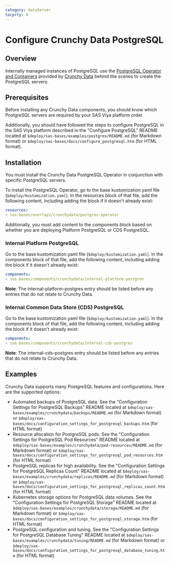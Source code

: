 ```yaml
---
category: dataServer
tocprty: 4
---
```


# Configure Crunchy Data PostgreSQL

## Overview

Internally managed instances of PostgreSQL use the [PostgreSQL Operator and Containers](https://github.com/crunchydata) provided by [Crunchy Data](https://www.crunchydata.com/) behind the scenes to create the PostgreSQL servers.

## Prerequisites

Before installing any Crunchy Data components, you should know which PostgreSQL servers are required by your SAS Viya platform order.

Additionally, you should have followed the steps to configure PostgreSQL in the SAS Viya platform described in the "Configure PostgreSQL" README located at `$deploy/sas-bases/examples/postgres/README.md` (for Markdown format) or `$deploy/sas-bases/docs/configure_postgresql.htm` (for HTML format).

## Installation

You must install the Crunchy Data PostgreSQL Operator in conjunction with specific PostgreSQL servers.

To install the PostgreSQL Operator, go to the base kustomization.yaml file (`$deploy/kustomization.yaml`). In the resources block of that file, add the following content, including adding the block if it doesn't already exist:

```yaml
resources:
- sas-bases/overlays/crunchydata/postgres-operator
```

Additionally, you must add content to the components block based on whether you are deploying Platform PostgreSQL or CDS PostgreSQL.

### Internal Platform PostgreSQL

Go to the base kustomization.yaml file (`$deploy/kustomization.yaml`). In the components block of that file, add the following content, including adding the block if it doesn't already exist:

```yaml
components:
- sas-bases/components/crunchydata/internal-platform-postgres
```

**Note**: The internal-platform-postgres entry should be listed before any entries that do not relate to Crunchy Data.

### Internal Common Data Store (CDS) PostgreSQL

Go to the base kustomization.yaml file (`$deploy/kustomization.yaml`). In the components block of that file, add the following content, including adding the block if it doesn't already exist:

```yaml
components:
- sas-bases/components/crunchydata/internal-cds-postgres
```

**Note**: The internal-cds-postgres entry should be listed before any entries that do not relate to Crunchy Data.

## Examples

Crunchy Data supports many PostgreSQL features and configurations. Here are the supported options:

* Automated backups of PostgreSQL data. See the "Configuration Settings for PostgreSQL Backups" README located at `$deploy/sas-bases/examples/crunchydata/backups/README.md` (for Markdown format) or `$deploy/sas-bases/docs/configuration_settings_for_postgresql_backups.htm` (for HTML format)
* Resource allocation for PostgreSQL pods. See the "Configuration Settings for PostgreSQL Pod Resources" README located at `$deploy/sas-bases/examples/crunchydata/pod-resources/README.md` (for Markdown format) or `$deploy/sas-bases/docs/configuration_settings_for_postgresql_pod_resources.htm` (for HTML format)
* PostgreSQL replicas for high availability. See the "Configuration Settings for PostgreSQL Replicas Count" README located at `$deploy/sas-bases/examples/crunchydata/replicas/README.md` (for Markdown format) or `$deploy/sas-bases/docs/configuration_settings_for_postgresql_replicas_count.htm` (for HTML format)
* Kubernetes storage options for PostgreSQL data volumes. See the "Configuration Settings for PostgreSQL Storage" README located at `$deploy/sas-bases/examples/crunchydata/storage/README.md` (for Markdown format) or `$deploy/sas-bases/docs/configuration_settings_for_postgresql_storage.htm` (for HTML format)
* PostgreSQL configuration and tuning. See the "Configuration Settings for PostgreSQL Database Tuning" README located at `$deploy/sas-bases/examples/crunchydata/tuning/README.md` (for Markdown format) or `$deploy/sas-bases/docs/configuration_settings_for_postgresql_database_tuning.htm` (for HTML format)